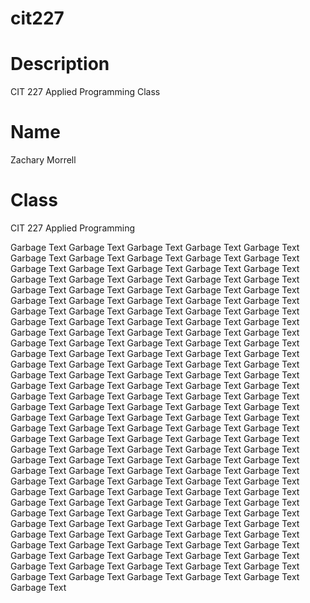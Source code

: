 # cit227
# Description
CIT 227 Applied Programming Class
# Name
Zachary Morrell
# Class
CIT 227 Applied Programming

Garbage Text Garbage Text Garbage Text Garbage Text Garbage Text Garbage Text Garbage Text 
Garbage Text Garbage Text Garbage Text Garbage Text Garbage Text Garbage Text Garbage Text 
Garbage Text Garbage Text Garbage Text Garbage Text Garbage Text Garbage Text Garbage Text 
Garbage Text Garbage Text Garbage Text Garbage Text Garbage Text Garbage Text Garbage Text 
Garbage Text Garbage Text Garbage Text Garbage Text Garbage Text Garbage Text Garbage Text 
Garbage Text Garbage Text Garbage Text Garbage Text Garbage Text Garbage Text Garbage Text 
Garbage Text Garbage Text Garbage Text Garbage Text Garbage Text Garbage Text Garbage Text 
Garbage Text Garbage Text Garbage Text Garbage Text Garbage Text Garbage Text Garbage Text 
Garbage Text Garbage Text Garbage Text Garbage Text Garbage Text Garbage Text Garbage Text 
Garbage Text Garbage Text Garbage Text Garbage Text Garbage Text Garbage Text Garbage Text 
Garbage Text Garbage Text Garbage Text Garbage Text Garbage Text Garbage Text Garbage Text 
Garbage Text Garbage Text Garbage Text Garbage Text Garbage Text Garbage Text Garbage Text 
Garbage Text Garbage Text Garbage Text Garbage Text Garbage Text Garbage Text Garbage Text 
Garbage Text Garbage Text Garbage Text Garbage Text Garbage Text Garbage Text Garbage Text 
Garbage Text Garbage Text Garbage Text Garbage Text Garbage Text Garbage Text Garbage Text 
Garbage Text Garbage Text Garbage Text Garbage Text Garbage Text Garbage Text Garbage Text 
Garbage Text Garbage Text Garbage Text Garbage Text Garbage Text Garbage Text Garbage Text 
Garbage Text Garbage Text Garbage Text Garbage Text Garbage Text Garbage Text Garbage Text 
Garbage Text Garbage Text Garbage Text Garbage Text Garbage Text Garbage Text Garbage Text 
Garbage Text Garbage Text Garbage Text Garbage Text Garbage Text Garbage Text Garbage Text 
Garbage Text Garbage Text Garbage Text Garbage Text Garbage Text Garbage Text Garbage Text 
Garbage Text Garbage Text Garbage Text Garbage Text Garbage Text Garbage Text Garbage Text 
Garbage Text Garbage Text Garbage Text Garbage Text Garbage Text Garbage Text Garbage Text 